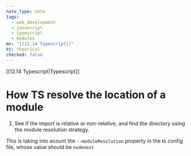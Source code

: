 ```yaml
---
note_type: note
tags:
  - web_development
  - javascript
  - typescript
  - modules
mn: "[[12.14 Typescript]]"
kt: theorical
checked: false
---
```

[[12.14 Typescript|Typescript]]

# How TS resolve the location of a module
1. See if the import is relative or non-relative, and find the directory using the module resolution strategy.

This is taking into acount the `--moduleResolution` property in the ts config file, whose value should be `nodenext`
